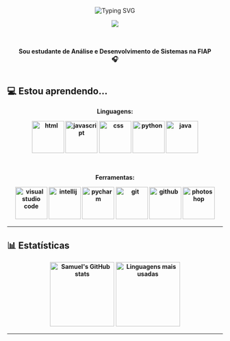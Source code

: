 <p align="center">
  <img align="center" src="https://readme-typing-svg.demolab.com?font=Open+Sans&weight=500&size=50&duration=4000&pause=300&color=fccb6f&center=true&vCenter=true&repeat=false&random=false&width=1200&height=200&lines=Olá!+Eu+sou+o+Samuel!&background=010d23" alt="Typing SVG" />
</p>

<div align="center">
  <a href="mailto:samueldamasceno.vip@gmail.com"><img src="https://img.shields.io/badge/Email-D14836?style=for-the-badge&logo=gmail&logoColor=white&color=038bbb"/></a>
  <!-- <a href="#" target="_blank"><img src="https://img.shields.io/badge/LinkedIn-0A66C2?style=for-the-badge&logo=linkedin&logoColor=white&color=038bbb"/></a>
  <a href="#" target="_blank"><img src="https://img.shields.io/badge/Instagram-E4405F?style=for-the-badge&logo=instagram&logoColor=white&color=038bbb"/></a> -->
</div>

<br>
<p align="center">
    <br>
    <strong>Sou estudante de Análise e Desenvolvimento de Sistemas na FIAP<strong>
    <br>
    🎧
    <br>
    <br>
</p>

## 💻 Estou aprendendo...

<p align="center">
  <strong>Linguagens:</strong>
</p>

<p align="center" >
  <img alt="html" src="https://cdn.jsdelivr.net/gh/devicons/devicon@latest/icons/html5/html5-plain-wordmark.svg" width="75" height="75"/>
<img alt="javascript" src="https://cdn.jsdelivr.net/gh/devicons/devicon@latest/icons/javascript/javascript-original.svg" width="75" height="75"/>
  <img alt="css" src="https://cdn.jsdelivr.net/gh/devicons/devicon@latest/icons/css3/css3-plain-wordmark.svg" width="75" height="75"/>
  <img alt="python" src="https://cdn.jsdelivr.net/gh/devicons/devicon@latest/icons/python/python-plain.svg" width="75" height="75"/>
  <img alt="java" src="https://cdn.jsdelivr.net/gh/devicons/devicon@latest/icons/java/java-plain.svg" width="75" height="75"/>
</p>

<br>
<p align="center">
  <strong>Ferramentas:</strong>
</p>

<p align="center">
<img alt="visual studio code" src="https://cdn.jsdelivr.net/gh/devicons/devicon@latest/icons/vscode/vscode-original.svg" width="75" height="75"/>
<img alt="intellij" src="https://cdn.jsdelivr.net/gh/devicons/devicon@latest/icons/intellij/intellij-original.svg" width="75" height="75"/>
<img alt="pycharm" src="https://cdn.jsdelivr.net/gh/devicons/devicon@latest/icons/pycharm/pycharm-original.svg" width="75" height="75"/>
<img alt="git" src="https://cdn.jsdelivr.net/gh/devicons/devicon@latest/icons/git/git-original.svg" width="75" height="75"/>
<img alt="github" src="https://cdn.jsdelivr.net/gh/devicons/devicon@latest/icons/github/github-original.svg" width="75" height="75"/>
<img alt="photoshop" src="https://cdn.jsdelivr.net/gh/devicons/devicon@latest/icons/photoshop/photoshop-original.svg" width="75" height="75"/>
</p>     
          

---

## 📊 Estatísticas

<p align="center">
  <img src="https://github-readme-stats.vercel.app/api?username=samueldamasceno&show_icons=true&bg_color=010d23&title_color=e19f41&text_color=fccb6f&icon_color=038bbb&locale=pt-br" alt="Samuel's GitHub stats" height="150"/>
  <img src="https://github-readme-stats.vercel.app/api/top-langs/?username=samueldamasceno&layout=compact&bg_color=010d23&title_color=e19f41&text_color=fccb6f&locale=pt-br" alt="Linguagens mais usadas" height="150"/>
  
</p>


---

